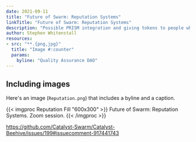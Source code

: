 ```yaml
---
date: 2021-09-11
title: "Future of Swarm: Reputation Systems"
linkTitle: "Future of Swarm: Reputation Systems"
description: "Possible PRISM integration and giving tokens to people who join meets"
author: Stephen Whitenstall
resources:
- src: "**.{png,jpg}"
  title: "Image #:counter"
  params:
    byline: "Quality Assurance DAO"
---
```


## Including images

Here's an image (`Reputation.png`) that includes a byline and a caption.

{{< imgproc Reputation Fill "600x300" >}}
Future of Swarm: Reputation Systems. Zoom session.
{{< /imgproc >}}





https://github.com/Catalyst-Swarm/Catalyst-Beehive/issues/199#issuecomment-917441743

